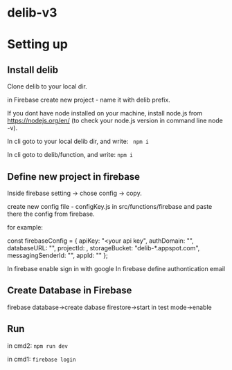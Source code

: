 
# delib-v3

# Setting up

## Install delib

Clone delib to your local dir. 

in Firebase create new project - name it with delib prefix.

If you dont have node installed on your machine, install node.js from https://nodejs.org/en/ (to check your node.js version in command line node -v). 

In cli goto to your local delib dir, and write:
``` npm i```

In cli goto to delib/function, and write:
```npm i```


## Define new project in firebase

Inside firebase setting -> chose config -> copy. 

create new config file - configKey.js in src/functions/firebase and paste there the config from firebase. 

for example: 

const firebaseConfig = {
  apiKey: "<your api key",
  authDomain: "<your auth amdmin>",
  databaseURL: "<your databse url>",
  projectId: <your name>,
  storageBucket: "delib-*.appspot.com",
  messagingSenderId: "<messanger sende Id>",
  appId: "<app Id>"
};
  
In firebase enable sign in with google 
In firebase define authontication email 
  
## Create Database in Firebase 
firebase database->create dabase firestore->start in test mode->enable

## Run 
in cmd2: ```npm run dev ```

in cmd1: ```firebase login```


